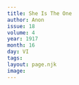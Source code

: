 ```yaml
---
title: She Is The One
author: Anon
issue: 18
volume: 4
year: 1917
month: 16
day: VI
tags:
layout: page.njk
image:
---
```


